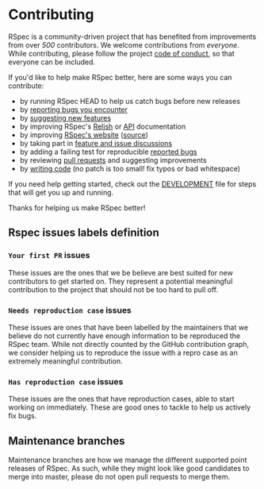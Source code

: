 <!---
This file was generated on 2015-12-07T22:01:06+11:00 from the rspec-dev repo.
DO NOT modify it by hand as your changes will get lost the next time it is generated.
-->

# Contributing

RSpec is a community-driven project that has benefited from improvements from over *500* contributors.
We welcome contributions from *everyone*. While contributing, please follow the project [code of conduct](CODE_OF_CONDUCT.md), so that everyone can be included.

If you'd like to help make RSpec better, here are some ways you can contribute:

  - by running RSpec HEAD to help us catch bugs before new releases
  - by [reporting bugs you encounter](https://github.com/rspec/rspec-rails/issues/new?template=bug_report.md)
  - by [suggesting new features](https://github.com/rspec/rspec-rails/issues/new?template=feature_request.md)
  - by improving RSpec's [Relish](https://relishapp.com/rspec) or [API](https://rspec.info/documentation/) documentation
  - by improving [RSpec's website](https://rspec.info/) ([source](https://github.com/rspec/rspec.github.io))
  - by taking part in [feature and issue discussions](https://github.com/rspec/rspec-rails/issues)
  - by adding a failing test for reproducible [reported bugs](https://github.com/rspec/rspec-rails/issues)
  - by reviewing [pull requests](https://github.com/rspec/rspec-rails/pulls) and suggesting improvements
  - by [writing code](DEVELOPMENT.md) (no patch is too small! fix typos or bad whitespace)

If you need help getting started, check out the [DEVELOPMENT](DEVELOPMENT.md) file for steps that will get you up and running.

Thanks for helping us make RSpec better!

## Rspec issues labels definition

### `Your first PR` issues

These issues are the ones that we be believe are best suited for new
contributors to get started on. They represent a potential meaningful
contribution to the project that should not be too hard to pull off.

### `Needs reproduction case` issues

These issues are ones that have been labelled by the maintainers that we
believe do not currently have enough information to be reproduced the RSpec
team. While not directly counted by the GitHub contribution graph, we consider
helping us to reproduce the issue with a repro case as an extremely meaningful
contribution.

### `Has reproduction case` issues

These issues are the ones that have reproduction cases, able to start working on
immediately. These are good ones to tackle to help us actively fix bugs.

## Maintenance branches

Maintenance branches are how we manage the different supported point releases
of RSpec. As such, while they might look like good candidates to merge into
master, please do not open pull requests to merge them.
